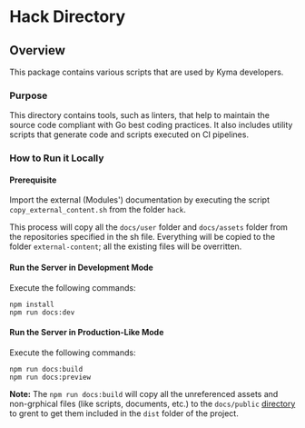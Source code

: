 # Hack Directory

## Overview

This package contains various scripts that are used by Kyma developers.

### Purpose

This directory contains tools, such as linters, that help to maintain the source code compliant with Go best coding practices. It also includes utility scripts that generate code and scripts executed on CI pipelines.

### How to Run it Locally

#### Prerequisite

Import the external (Modules') documentation by executing the script `copy_external_content.sh` from the folder `hack`.

This process will copy all the `docs/user` folder and `docs/assets` folder from the repositories specified in the sh file. Everything will be copied to the folder `external-content`; all the existing files will be overritten.

#### Run the Server in Development Mode

Execute the following commands:

```
npm install
npm run docs:dev
```

#### Run the Server in Production-Like Mode

Execute the following commands:

```
npm run docs:build
npm run docs:preview
```
**Note:** The `npm run docs:build` will copy all the unreferenced assets and non-grphical files (like scripts, documents, etc.) to the `docs/public` [directory](https://vitepress.dev/guide/asset-handling#the-public-directory) to grent to get them included in the `dist` folder of the project.